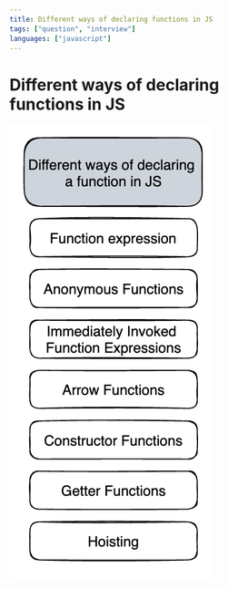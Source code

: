 ```yaml
---
title: Different ways of declaring functions in JS
tags: ["question", "interview"]
languages: ["javascript"]
---
```


# Different ways of declaring functions in JS

![Different ways of declaring functions in JS](https://raw.githubusercontent.com/AndersDeath/holy-theory/main/images/different-ways-of-declaring-a-function-in-js.png)
